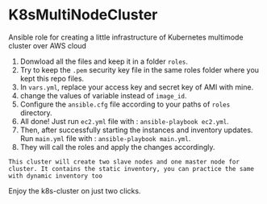 # K8sMultiNodeCluster
Ansible role for creating a little infrastructure of Kubernetes multimode cluster over AWS cloud

1. Donwload all the files and keep it in a folder  `roles`.
2. Try to keep the `.pem` security key file in the same roles folder where you kept this repo files.
3. In `vars.yml`, replace your access key and secret key of AMI with mine.
4. change the values of variable instead of `image_id`.
5. Configure the `ansible.cfg` file according to your paths of `roles` directory.
6. All done! Just run `ec2.yml` file with : `ansible-playbook ec2.yml`.
7. Then, after successfully starting the instances and inventory updates. Run `main.yml` file with : `ansible-playbook main.yml`.
8. They will call the roles and apply the changes accordingly.

`This cluster will create two slave nodes and one master node for cluster. It contains the static inventory, you can practice the same with dynamic inventory too`

Enjoy the k8s-cluster on just two clicks.
